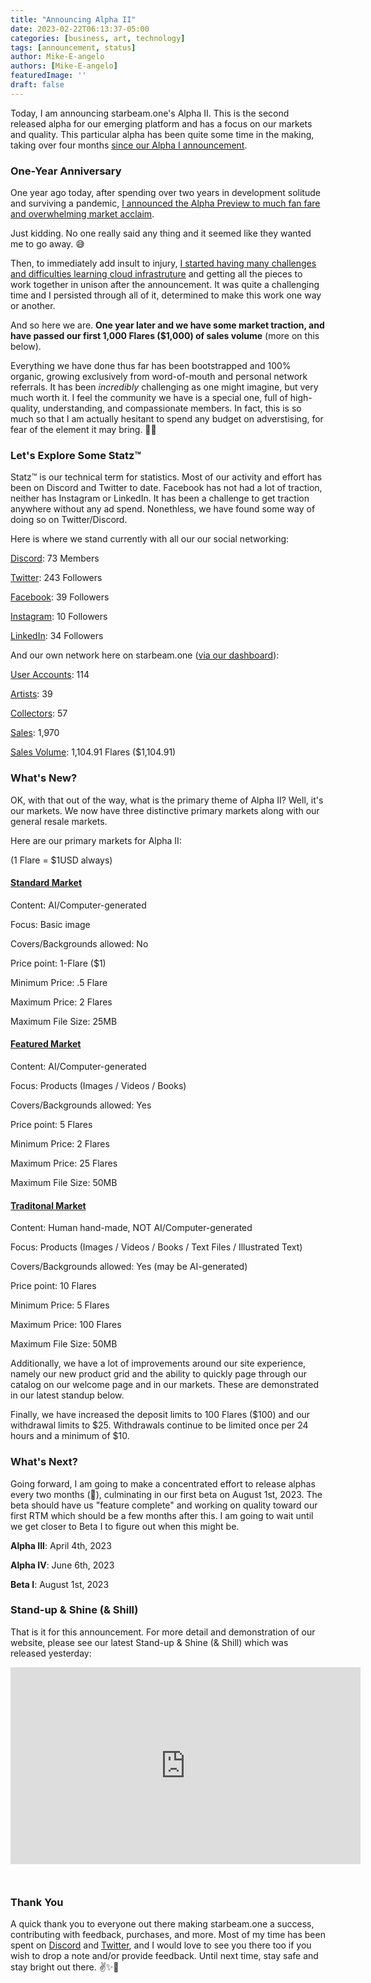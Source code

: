 ```yaml
---
title: "Announcing Alpha II"
date: 2023-02-22T06:13:37-05:00
categories: [business, art, technology]
tags: [announcement, status]
author: Mike-E-angelo
authors: [Mike-E-angelo]
featuredImage: ''
draft: false
---
```


Today, I am announcing starbeam.one's Alpha II.  This is the second released alpha for our emerging platform and has a focus on our markets and quality.  This particular alpha has been quite some time in the making, taking over four months [since our Alpha I announcement](https://blog.starbeam.one/2022/10/october-2022-status-update/).

### One-Year Anniversary

One year ago today, after spending over two years in development solitude and surviving a pandemic, [I announced the Alpha Preview to much fan fare and overwhelming market acclaim](https://blog.starbeam.one/2022/10/october-2022-status-update/).  

Just kidding.  No one really said any thing and it seemed like they wanted me to go away. 😅  

Then, to immediately add insult to injury, [I started having many challenges and difficulties learning cloud infrastruture](https://blog.starbeam.one/2022/04/april-2022-status-update/) and getting all the pieces to work together in unison after the announcement.  It was quite a challenging time and I persisted through all of it, determined to make this work one way or another.

And so here we are.  **One year later and we have some market traction, and have passed our first 1,000 Flares ($1,000) of sales volume** (more on this below).  

Everything we have done thus far has been bootstrapped and 100% organic, growing exclusively from word-of-mouth and personal network referrals.  It has been *incredibly* challenging as one might imagine, but very much worth it.  I feel the community we have is a special one, full of high-quality, understanding, and compassionate members.  In fact, this is so much so that I am actually hesitant to spend any budget on adverstising, for fear of the element it may bring. 🤔👀

### Let's Explore Some Statz™

Statz™ is our technical term for statistics.  Most of our activity and effort has  been on Discord and Twitter to date.  Facebook has not had a lot of traction, neither has Instagram or LinkedIn.  It has been a challenge to get traction anywhere without any ad spend.  Nonethless, we have found some way of doing so on Twitter/Discord.

Here is where we stand currently with all our our social networking:

[Discord](https://discord.com/invite/MFubTNt4Ph): 73 Members

[Twitter](https://twitter.com/StarbeamOne): 243 Followers

[Facebook](https://www.facebook.com/StarbeamOne): 39 Followers

[Instagram](https://www.instagram.com/starbeamone/): 10 Followers

[LinkedIn](https://www.linkedin.com/company/starbeamone/): 34 Followers

And our own network here on starbeam.one ([via our dashboard](https://alpha.starbeam.one/dashboard)):

[User Accounts](https://alpha.starbeam.one/users): 114

[Artists](https://alpha.starbeam.one/market/artists): 39

[Collectors](https://alpha.starbeam.one/market/collectors): 57

[Sales](https://alpha.starbeam.one/dashboard): 1,970

[Sales Volume](https://alpha.starbeam.one/dashboard): 1,104.91 Flares ($1,104.91)

### What's New?

OK, with that out of the way, what is the primary theme of Alpha II?  Well, it's our markets.  We now have three distinctive primary markets along with our general resale markets.

Here are our primary markets for Alpha II:

(1 Flare = $1USD always)

#### [Standard Market](https://alpha.starbeam.one/market/products/featured)

Content: AI/Computer-generated

Focus: Basic image

Covers/Backgrounds allowed: No

Price point: 1-Flare ($1)

Minimum Price: .5 Flare

Maximum Price: 2 Flares

Maximum File Size: 25MB

#### [Featured Market](https://alpha.starbeam.one/market/products/featured)

Content: AI/Computer-generated

Focus: Products (Images / Videos / Books)

Covers/Backgrounds allowed: Yes

Price point: 5 Flares

Minimum Price: 2 Flares

Maximum Price: 25 Flares

Maximum File Size: 50MB

#### [Traditonal Market](https://alpha.starbeam.one/market/products/traditional)

Content: Human hand-made, NOT AI/Computer-generated

Focus: Products (Images / Videos / Books / Text Files / Illustrated Text)

Covers/Backgrounds allowed: Yes (may be AI-generated)

Price point: 10 Flares

Minimum Price: 5 Flares

Maximum Price: 100 Flares

Maximum File Size: 50MB

Additionally, we have a lot of improvements around our site experience, namely our new product grid and the ability to quickly page through our catalog on our welcome page and in our markets.  These are demonstrated in our latest standup below.

Finally, we have increased the deposit limits to 100 Flares ($100) and our withdrawal limits to $25.  Withdrawals continue to be limited once per 24 hours and a minimum of $10.

### What's Next?

Going forward, I am going to make a concentrated effort to release alphas every two months (🤞), culminating in our first beta on August 1st, 2023.  The beta should have us "feature complete" and working on quality toward our first RTM which should be a few months after this.  I am going to wait until we get closer to Beta I to figure out when this might be.

**Alpha III**: April 4th, 2023

**Alpha IV**: June 6th, 2023

**Beta I**: August 1st, 2023

### Stand-up & Shine (& Shill)

That is it for this announcement.  For more detail and demonstration of our website, please see our latest Stand-up & Shine (& Shill) which was released yesterday:

<iframe width="560" height="315" src="https://www.youtube.com/embed/XjpzFhfbChg" title="YouTube video player" frameborder="0" allow="accelerometer; autoplay; clipboard-write; encrypted-media; gyroscope; picture-in-picture" allowfullscreen style="margin-bottom: 2em"></iframe>

### Thank You

A quick thank you to everyone out there making starbeam.one a success, contributing with feedback, purchases, and more.  Most of my time has been spent on [Discord](https://discord.gg/MFubTNt4Ph) and [Twitter](https://twitter.com/Mike_E_angelo), and I would love to see you there too if you wish to drop a note and/or provide feedback.  Until next time, stay safe and stay bright out there. ✌✨🚀
